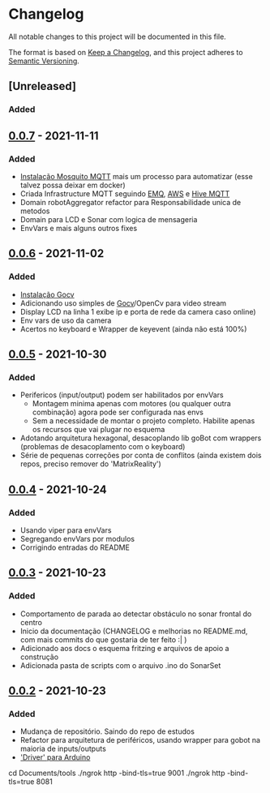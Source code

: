 # Changelog

All notable changes to this project will be documented in this file.

The format is based on [Keep a Changelog](https://keepachangelog.com/en/1.0.0/),
and this project adheres to [Semantic Versioning](https://semver.org/spec/v2.0.0.html).

## [Unreleased]

### Added 

## [0.0.7] - 2021-11-11

### Added 
- [Instalação Mosquito MQTT](https://www.instructables.com/Installing-MQTT-BrokerMosquitto-on-Raspberry-Pi/) mais um processo para automatizar (esse talvez possa deixar em docker)
- Criada Infrastructure MQTT seguindo [EMQ](https://www.emqx.com/en/blog/how-to-use-mqtt-in-golang), [AWS](https://docs.aws.amazon.com/pt_br/whitepapers/latest/designing-mqtt-topics-aws-iot-core/mqtt-design-best-practices.html) e [Hive MQTT](https://www-hivemq-com.translate.goog/blog/mqtt-essentials-part-4-mqtt-publish-subscribe-unsubscribe/?_x_tr_sl=auto&_x_tr_tl=pt&_x_tr_hl=pt-BR&_x_tr_pto=nui)
- Domain robotAggregator refactor para Responsabilidade unica de metodos
- Domain para LCD e Sonar com logica de mensageria
- EnvVars e mais alguns outros fixes

## [0.0.6] - 2021-11-02

### Added

- [Instalação Gocv](https://gocv.io/getting-started/linux/)
- Adicionando uso simples de [Gocv](https://github.com/willmendil/golang_tutorials/blob/master/tutorial_1/main.go)/OpenCv para video stream
- Display LCD na linha 1 exibe ip e porta de rede da camera caso online)
- Env vars de uso da camera
- Acertos no keyboard e Wrapper de keyevent (ainda não está 100%)

## [0.0.5] - 2021-10-30

### Added

- Perifericos (input/output) podem ser habilitados por envVars
    - Montagem minima apenas com motores (ou qualquer outra combinação) agora pode ser configurada nas envs
    - Sem a necessidade de montar o projeto completo. Habilite apenas os recursos que vai plugar no esquema
- Adotando arquitetura hexagonal, desacoplando lib goBot com wrappers (problemas de desacoplamento com o keyboard)
- Série de pequenas correções por conta de conflitos (ainda existem dois repos, preciso remover do 'MatrixReality')

## [0.0.4] - 2021-10-24

### Added

- Usando viper para envVars
- Segregando envVars por modulos
- Corrigindo entradas do README

## [0.0.3] - 2021-10-23

### Added

- Comportamento de parada ao detectar obstáculo no sonar frontal do centro
- Inicio da documentação (CHANGELOG e melhorias no README.md, com mais commits do que gostaria de ter feito :| )
- Adicionado aos docs o esquema fritzing e arquivos de apoio a construção
- Adicionada pasta de scripts com o arquivo .ino do SonarSet


## [0.0.2] - 2021-10-23

### Added

- Mudança de repositório. Saindo do repo de estudos
- Refactor para arquitetura de periféricos, usando wrapper para gobot na maioria de inputs/outputs
- ['Driver' para Arduino](https://github.com/hybridgroup/gobot/blob/a8f33b2fc012951104857c485e85b35bf5c4cb9d/drivers/i2c/README.md)

[0.0.7]: https://github.com/jtonynet/autogo/compare/v0.0.6...v0.0.7
[0.0.6]: https://github.com/jtonynet/autogo/compare/v0.0.5...v0.0.6
[0.0.5]: https://github.com/jtonynet/autogo/compare/v0.0.4...v0.0.5
[0.0.4]: https://github.com/jtonynet/autogo/compare/v0.0.3...v0.0.4
[0.0.3]: https://github.com/jtonynet/autogo/compare/v0.0.2...v0.0.3
[0.0.2]: https://github.com/jtonynet/autogo/releases/tag/v0.0.2

cd Documents/tools
./ngrok http -bind-tls=true 9001
./ngrok http -bind-tls=true 8081
